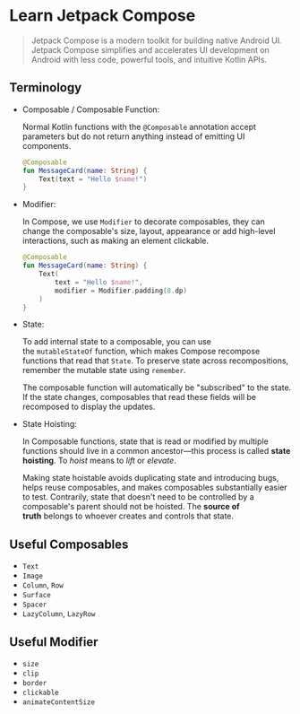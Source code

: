 Learn Jetpack Compose
=====================

> Jetpack Compose is a modern toolkit for building native Android UI. Jetpack Compose simplifies and accelerates UI development on Android with less code, powerful tools, and intuitive Kotlin APIs.

Terminology
-----------

* Composable / Composable Function:

    Normal Kotlin functions with the `@Composable` annotation accept parameters but do not return anything instead of emitting UI components.

    ```kotlin
    @Composable
    fun MessageCard(name: String) {
        Text(text = "Hello $name!")
    }
    ```

* Modifier:

    In Compose, we use `Modifier` to decorate composables, they can change the composable's size, layout, appearance or add high-level interactions, such as making an element clickable.

    ```kotlin
    @Composable
    fun MessageCard(name: String) {
        Text(
            text = "Hello $name!",
            modifier = Modifier.padding(8.dp)
        )
    }
    ```

* State:

    To add internal state to a composable, you can use the `mutableStateOf` function, which makes Compose recompose functions that read that `State`. To preserve state across recompositions, remember the mutable state using `remember`.

    The composable function will automatically be "subscribed" to the state. If the state changes, composables that read these fields will be recomposed to display the updates.

* State Hoisting:

    In Composable functions, state that is read or modified by multiple functions should live in a common ancestor—this process is called **state hoisting**. To *hoist* means to *lift* or *elevate*.

    Making state hoistable avoids duplicating state and introducing bugs, helps reuse composables, and makes composables substantially easier to test. Contrarily, state that doesn't need to be controlled by a composable's parent should not be hoisted. The **source of truth** belongs to whoever creates and controls that state.

Useful Composables
------------------

* `Text`
* `Image`
* `Column`, `Row`
* `Surface`
* `Spacer`
* `LazyColumn`, `LazyRow`

Useful Modifier
---------------

* `size`
* `clip`
* `border`
* `clickable`
* `animateContentSize`
